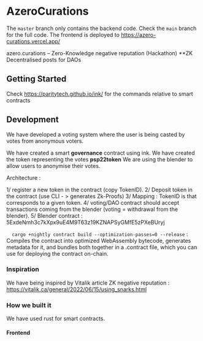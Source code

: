 # AzeroCurations

The `master` branch only contains the backend code. Check the `main` branch for the full code. The frontend is deployed to https://azero-curations.vercel.app/

azero.curations – Zero-Knowledge negative reputation (Hackathon)
**ZK Decentralised posts for DAOs

## Getting Started

Check https://paritytech.github.io/ink/ for the commands relative to smart contracts 

## Development

We have developed a voting system where the user is being casted by votes from anonymous voters. 

We have created a smart **governance** contract using ink. 
We have created the token representing the votes **psp22token**
We are using the blender to allow users to anonymise their votes. 


Architecture : 

1/ register a new token in the contract (copy TokenID). 
2/ Deposit token in the contract (use CLI  - > generates Zk-Proofs) 
3/ Mapping : TokenID is that corresponds to a given token. 
4/ voting/DAO contract should accept transactions coming from the blender (voting = withdrawal from the blender).
5/ Blender contract : 5ExdeNmh3c7kXpx9uE4M9T63z19KZNAPSyGMfE5zPXeBUryj


```   cargo +nightly contract build --optimization-passes=0 --release ```  :
Compiles the contract into optimized WebAssembly bytecode, generates metadata for it, and bundles both together in a <name>.contract file, which you can use for deploying the contract on-chain.
  
 
 
### Inspiration

  We have being inspired by Vitalik article ZK negative reputation : https://vitalik.ca/general/2022/06/15/using_snarks.html
  
    
### How we built it
  
  We have used rust for smart contracts. 
  
  
  
#### Frontend

  
  

